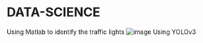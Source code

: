 # DATA-SCIENCE
Using Matlab to identify the traffic lights
![image](https://user-images.githubusercontent.com/62172612/205429825-5999ec32-bacf-4d68-a75b-9e89d413762c.png)
Using YOLOv3

